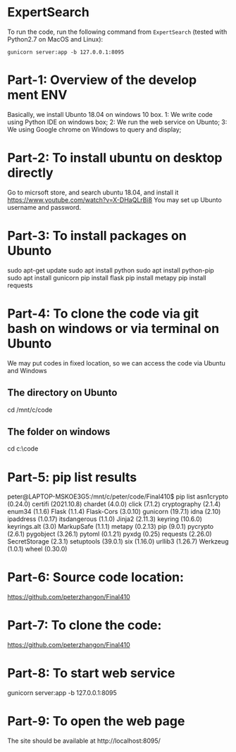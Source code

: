 # ExpertSearch

To run the code, run the following command from `ExpertSearch` (tested with Python2.7 on MacOS and Linux):

`gunicorn server:app -b 127.0.0.1:8095` 

# Part-1: Overview of the develop ment ENV
Basically, we install Ubunto 18.04 on windows 10 box.
1: We write code using Python IDE on windows box;
2: We run the web service on Ubunto;
3: We using Google chrome on Windows to query and display;

# Part-2: To install ubuntu on desktop directly
Go to micrsoft store, and search ubuntu 18.04, and install it
https://www.youtube.com/watch?v=X-DHaQLrBi8
You may set up Ubunto username and password.

# Part-3: To install packages on Ubunto

sudo apt-get update
sudo apt install python
sudo apt install python-pip
sudo apt install gunicorn
pip install flask
pip install metapy
pip install requests

# Part-4: To clone the code via git bash on windows or via terminal on Ubunto

We may put codes in fixed location, so we can access the code via Ubuntu and Windows


## The directory on Ubunto
cd /mnt/c/code

## The folder on windows
cd c:\code

# Part-5: pip list results



peter@LAPTOP-MSKOE3G5:/mnt/c/peter/code/Final410$ pip list
asn1crypto (0.24.0)
certifi (2021.10.8)
chardet (4.0.0)
click (7.1.2)
cryptography (2.1.4)
enum34 (1.1.6)
Flask (1.1.4)
Flask-Cors (3.0.10)
gunicorn (19.7.1)
idna (2.10)
ipaddress (1.0.17)
itsdangerous (1.1.0)
Jinja2 (2.11.3)
keyring (10.6.0)
keyrings.alt (3.0)
MarkupSafe (1.1.1)
metapy (0.2.13)
pip (9.0.1)
pycrypto (2.6.1)
pygobject (3.26.1)
pytoml (0.1.21)
pyxdg (0.25)
requests (2.26.0)
SecretStorage (2.3.1)
setuptools (39.0.1)
six (1.16.0)
urllib3 (1.26.7)
Werkzeug (1.0.1)
wheel (0.30.0)

# Part-6: Source code location:

https://github.com/peterzhangon/Final410


# Part-7: To clone the code:

https://github.com/peterzhangon/Final410


# Part-8: To start web service

gunicorn server:app -b 127.0.0.1:8095

# Part-9: To open the web page
The site should be available at http://localhost:8095/

